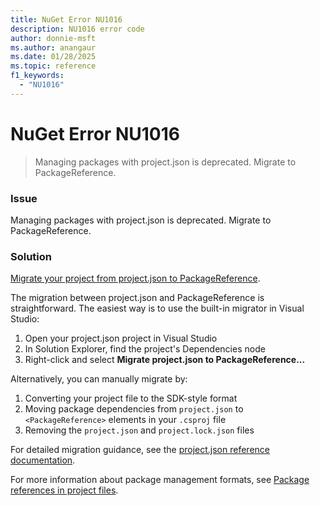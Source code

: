```yaml
---
title: NuGet Error NU1016
description: NU1016 error code
author: donnie-msft
ms.author: anangaur
ms.date: 01/28/2025
ms.topic: reference
f1_keywords: 
  - "NU1016"
---
```


# NuGet Error NU1016

> Managing packages with project.json is deprecated. Migrate to PackageReference.

### Issue

Managing packages with project.json is deprecated. Migrate to PackageReference.

### Solution

[Migrate your project from project.json to PackageReference](../../archive/project-json.md#migrate-projectjson-to-packagereference).

The migration between project.json and PackageReference is straightforward. The easiest way is to use the built-in migrator in Visual Studio:

1. Open your project.json project in Visual Studio
2. In Solution Explorer, find the project's Dependencies node
3. Right-click and select **Migrate project.json to PackageReference...**

Alternatively, you can manually migrate by:

1. Converting your project file to the SDK-style format
2. Moving package dependencies from `project.json` to `<PackageReference>` elements in your `.csproj` file
3. Removing the `project.json` and `project.lock.json` files

For detailed migration guidance, see the [project.json reference documentation](../../archive/project-json.md).

For more information about package management formats, see [Package references in project files](../../consume-packages/Package-References-in-Project-Files.md).